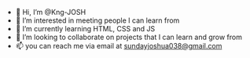 - 👋 Hi, I’m @Kng-JOSH
- 👀 I’m interested in meeting people I can learn from
- 🌱 I’m currently learning HTML, CSS and JS
- 💞️ I’m looking to collaborate on projects that I can learn and grow from
- 📫 you can reach me via email at sundayjoshua038@gmail.com

<!---
Kng-JOSH/Kng-JOSH is a ✨ special ✨ repository because its `README.md` (this file) appears on your GitHub profile.
You can click the Preview link to take a look at your changes.
--->
